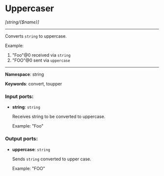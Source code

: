 # Uppercaser

_[string/{$name}]_

---

Converts `string`  to uppercase.

Example:
1. "Foo"@0  received via `string`
2. "FOO"@0  sent via `uppercase`

---

__Namespace__: string

__Keywords__: convert, toupper

### Input ports:

* __string__: ` string `

    Receives string to be converted to uppercase.
    
    Example:
    "Foo"

### Output ports:

* __uppercase__: ` string `

    Sends `string` converted to upper case.
    
    Example:
    "FOO"

